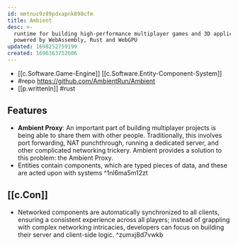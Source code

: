 ```yaml
---
id: mmtnuc9z89pdxapnk898cfm
title: Ambient
desc: >-
  runtime for building high-performance multiplayer games and 3D applications,
  powered by WebAssembly, Rust and WebGPU
updated: 1698252759199
created: 1696363752606
---
```


- [[c.Software.Game-Engine]] [[c.Software.Entity-Component-System]]
- #repo https://github.com/AmbientRun/Ambient
- [[p.writtenIn]] #rust

## Features

- **Ambient Proxy**: An important part of building multiplayer projects is being able to share them with other people. Traditionally, this involves port forwarding, NAT punchthrough, running a dedicated server, and other complicated networking trickery. Ambient provides a solution to this problem: the Ambient Proxy.
- Entities contain components, which are typed pieces of data, and these are acted upon with systems ^1nl6ma5m12zt


## [[c.Con]]

- Networked components are automatically synchronized to all clients, ensuring a consistent experience across all players; instead of grappling with complex networking intricacies, developers can focus on building their server and client-side logic. ^zumxj8d7vwkb